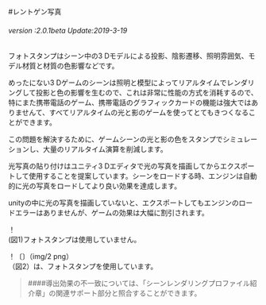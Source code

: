 #レントゲン写真

###### *version :2.0.1beta   Update:2019-3-19*

フォトスタンプはシーン中の3 Dモデルによる投影、陰影遷移、照明雰囲気、モデル材質と材質の色影響などです。

めったにない3 Dゲームのシーンは照明と模型によってリアルタイムでレンダリングして投影と色の影響を生むので、これは非常に性能の方式を消耗するので、特にまた携帯電話のゲーム、携帯電話のグラフィックカードの機能は強大ではありませんて、すべてリアルタイムの光と影のゲームを使ってとてもきつくなることができます。

この問題を解決するために、ゲームシーンの光と影の色をスタンプでシミュレーションし、大量のリアルタイム演算を削減します。

光写真の貼り付けはユニティ3 Dエディタで光の写真を描画してからエクスポートして使用することを提案しています。シーンをロードする時、エンジンは自動的に光の写真をロードしてより良い効果を達成します。

unityの中に光の写真を描画していないと、エクスポートしてもエンジンのロードエラーはありませんが、ゲームの効果は大幅に割引されます。

！[](img/1.png)<br/>(図1)フォトスタンプは使用していません。

！〔〕（img/2 png）<br/>（図2）は、フォトスタンプを使用しています。

>####導出効果の不一致については、「シーンレンダリングプロファイル紹介章」の関連サポート部分と照合することができます。